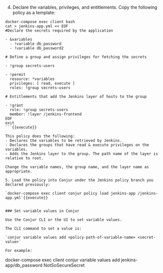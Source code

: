 
4. Declare the variables, privileges, and entitlements. Copy the following policy as a template:

```
docker-compose exec client bash
cat > jenkins-app.yml << EOF
#Declare the secrets required by the application

- &variables
  - !variable db_password
  - !variable db_password2

# Define a group and assign privileges for fetching the secrets

- !group secrets-users

- !permit
  resource: *variables
  privileges: [ read, execute ]
  roles: !group secrets-users

# Entitlements that add the Jenkins layer of hosts to the group  

- !grant
  role: !group secrets-users
  member: !layer /jenkins-frontend
EOF
exit
```{{execute}}

This policy does the following: 
- Declares the variables to be retrieved by Jenkins.
- Declares the groups that have read & execute privileges on the variables.
- Adds the Jenkins layer to the group. The path name of the layer is relative to root.

Change the variable names, the group name, and the layer name as appropriate.

5. Load the policy into Conjur under the Jenkins policy branch you declared previously: 

`docker-compose exec client conjur policy load jenkins-app /jenkins-app.yml`{{execute}}


### Set variable values in Conjur

Use the Conjur CLI or the UI to set variable values.

The CLI command to set a value is: 

`conjur variable values add <policy-path-of-variable-name> <secret-value>`

For example: 

```
docker-compose exec client conjur variable values add jenkins-app/db_password NotSoSecureSecret
```{{execute}}
